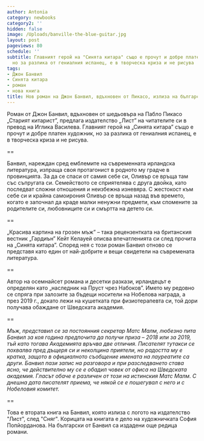 ```yaml
---
author: Antonia
category: newbooks
category2: ''
hidden: false
image: /Uploads/banville-the-blue-guitar.jpg
layout: post
pageviews: 80
schedule: ''
subtitle: Главният герой на "Синята китара" също е прочут и добре платен художник,
  но за разлика от гениалния испанец, е в творческа криза и не рисува
tags:
- Джон Банвил
- Синята китара
- роман
- нова книга
title: Нов роман на Джон Банвил, вдъхновен от Пикасо, излиза на български
---
```


Роман от Джон Банвил, вдъхновен от шедьовъра на Пабло Пикасо „Старият китарист”, предлага издателство „Лист” на читателите си в превод на Иглика Василева. Главният герой на „Синята китара” също е прочут и добре платен художник, но за разлика от гениалния испанец, е в творческа криза и не рисува.

\==

Банвил, нареждан сред емблемите на съвременната ирландска литература, изпраща своя протагонист в родното му градче в провинцията. За да се спаси от самия себе си, Оливър се връща там със съпругата си. Семейството се сприятелява с друга двойка, като последват сложни отношения и неизбежна изневяра. С жестокост към себе си и крайна самоирония Оливър се връща назад във времето, когато е започнал да краде малки ненужни предмети, към спомените за родителите си, любовниците си и смъртта на детето си.

\==

„Красива картина на грозен мъж” – така рецензентката на британския вестник „Гардиън” Кейт Келауей описва впечатленията си след прочита на „Синята китара”. Според нея с този роман Банвил отново се представя като един от най-добрите и вещи свидетели на съвремената литература.

\==

Автор на осемнайсет романа и десетки разкази, ирландецът е определян като „наследник на Пруст чрез Набоков”. Името му редовно се спряга при залозите за бъдещи носители на Нобелова награда, а през 2019 г., докато лежи на кушетката при физиотерапевта си, той дори получава обаждане от Шведската академия. 

\==

*Мъж, представил се за постоянния секретар Матс Малм, любезно пита Банвил за коя година предпочита да получи приза – 2018 или за 2019, тъй като тогава Академията връчва две отличия. Писателят тутакси се похвалва пред дъщеря си и неколцина приятели, но радостта му е кратка, защото в официалното съобщение имената на лауреатите са други. Банвил пази запис на разговора и при разследването става ясно, че действително му се е обадил човек от офиса на Шведската академия. Гласът обаче е различен от този на истинския Матс Малм. С днешна дата писателят приема, че някой се е пошегувал с него и с Нобеловия комитет.*

\==

Това е втората книга на Банвил, която излиза с логото на издателство "Лист", след "Сняг". Корицата на книгата е дело на художничката София Попйорданова. На български от Банвил са издадени още редица романи.